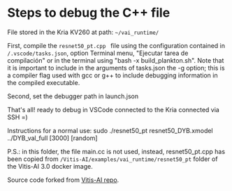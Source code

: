 # Steps to debug the C++ file

File stored in  the Kria KV260 at path: `~/vai_runtime/`

First, compile the `resnet50_pt.cpp ` file using the configuration contained in `/.vscode/tasks.json`, option Terminal menu, "Ejecutar tarea de compilación" or in the terminal using "bash -x build_plankton.sh". Note that it is important to include in the arguments of tasks.json the -g option; this is a compiler flag used with gcc or g++ to include debugging information in the compiled executable.

Second, set the debugger path in launch.json

That's all! ready to debug in VSCode connected to the Kria connected via SSH =)

Instructions for a normal use:
sudo ./resnet50_pt resnet50_DYB.xmodel ../DYB_val_full [3000] [random]

P.S.: in this folder, the file main.cc is not used, instead, resnet50_pt.cpp has been copied from `/Vitis-AI/examples/vai_runtime/resnet50_pt` folder of the Vitis-AI 3.0 docker image.

Source code forked from [Vitis-AI repo](https://github.com/Xilinx/Vitis-AI/tree/master/examples/vai_runtime/resnet50_pt).
